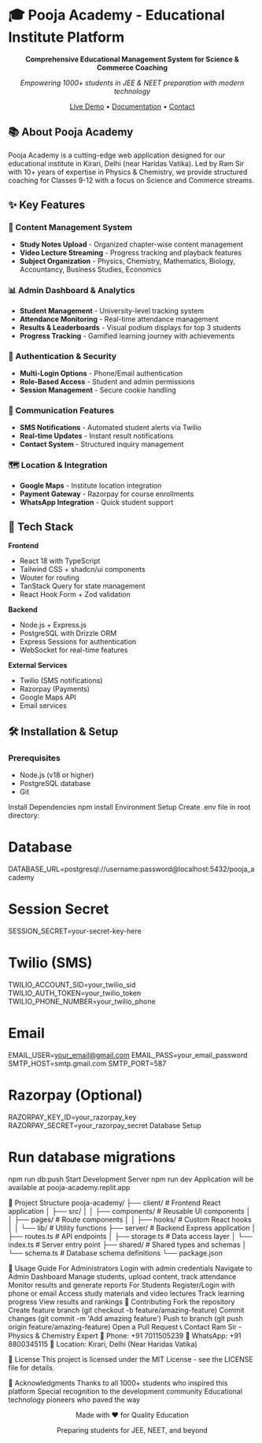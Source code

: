 # 🎓 Pooja Academy - Educational Institute Platform

<div align="center">

**Comprehensive Educational Management System for Science & Commerce Coaching**

*Empowering 1000+ students in JEE & NEET preparation with modern technology*

[Live Demo](pooja-academy.replit.app) • [Documentation](#) • [Contact](#9958262272)

</div>

## 📚 About Pooja Academy

Pooja Academy is a cutting-edge web application designed for our educational institute in Kirari, Delhi (near Haridas Vatika). Led by Ram Sir with 10+ years of expertise in Physics & Chemistry, we provide structured coaching for Classes 9-12 with a focus on Science and Commerce streams.

## ✨ Key Features

### 🔧 Content Management System
- **Study Notes Upload** - Organized chapter-wise content management
- **Video Lecture Streaming** - Progress tracking and playback features
- **Subject Organization** - Physics, Chemistry, Mathematics, Biology, Accountancy, Business Studies, Economics

### 📊 Admin Dashboard & Analytics
- **Student Management** - University-level tracking system
- **Attendance Monitoring** - Real-time attendance management
- **Results & Leaderboards** - Visual podium displays for top 3 students
- **Progress Tracking** - Gamified learning journey with achievements

### 🔐 Authentication & Security
- **Multi-Login Options** - Phone/Email authentication
- **Role-Based Access** - Student and admin permissions
- **Session Management** - Secure cookie handling

### 📱 Communication Features
- **SMS Notifications** - Automated student alerts via Twilio
- **Real-time Updates** - Instant result notifications
- **Contact System** - Structured inquiry management

### 🗺️ Location & Integration
- **Google Maps** - Institute location integration
- **Payment Gateway** - Razorpay for course enrollments
- **WhatsApp Integration** - Quick student support

## 🚀 Tech Stack

**Frontend**
- React 18 with TypeScript
- Tailwind CSS + shadcn/ui components
- Wouter for routing
- TanStack Query for state management
- React Hook Form + Zod validation

**Backend**
- Node.js + Express.js
- PostgreSQL with Drizzle ORM
- Express Sessions for authentication
- WebSocket for real-time features

**External Services**
- Twilio (SMS notifications)
- Razorpay (Payments)
- Google Maps API
- Email services

## 🛠️ Installation & Setup

### Prerequisites
- Node.js (v18 or higher)
- PostgreSQL database
- Git

Install Dependencies
npm install
Environment Setup
Create .env file in root directory:

# Database
DATABASE_URL=postgresql://username:password@localhost:5432/pooja_academy
# Session Secret
SESSION_SECRET=your-secret-key-here
# Twilio (SMS)
TWILIO_ACCOUNT_SID=your_twilio_sid
TWILIO_AUTH_TOKEN=your_twilio_token
TWILIO_PHONE_NUMBER=your_twilio_phone
# Email
EMAIL_USER=your_email@gmail.com
EMAIL_PASS=your_email_password
SMTP_HOST=smtp.gmail.com
SMTP_PORT=587
# Razorpay (Optional)
RAZORPAY_KEY_ID=your_razorpay_key
RAZORPAY_SECRET=your_razorpay_secret
Database Setup
# Run database migrations
npm run db:push
Start Development Server
npm run dev
Application will be available at pooja-academy.replit.app

📁 Project Structure
pooja-academy/
├── client/                 # Frontend React application
│   ├── src/
│   │   ├── components/     # Reusable UI components
│   │   ├── pages/          # Route components
│   │   ├── hooks/          # Custom React hooks
│   │   └── lib/            # Utility functions
├── server/                 # Backend Express application
│   ├── routes.ts           # API endpoints
│   ├── storage.ts          # Data access layer
│   └── index.ts            # Server entry point
├── shared/                 # Shared types and schemas
│   └── schema.ts           # Database schema definitions
└── package.json

🎯 Usage Guide
For Administrators
Login with admin credentials
Navigate to Admin Dashboard
Manage students, upload content, track attendance
Monitor results and generate reports
For Students
Register/Login with phone or email
Access study materials and video lectures
Track learning progress
View results and rankings
🤝 Contributing
Fork the repository
Create feature branch (git checkout -b feature/amazing-feature)
Commit changes (git commit -m 'Add amazing feature')
Push to branch (git push origin feature/amazing-feature)
Open a Pull Request
📞 Contact
Ram Sir - Physics & Chemistry Expert
📱 Phone: +91 7011505239
💬 WhatsApp: +91 8800345115
📍 Location: Kirari, Delhi (Near Haridas Vatika)

📄 License
This project is licensed under the MIT License - see the LICENSE file for details.

🙏 Acknowledgments
Thanks to all 1000+ students who inspired this platform
Special recognition to the development community
Educational technology pioneers who paved the way
<div align="center">
Made with ❤️ for Quality Education

Preparing students for JEE, NEET, and beyond
